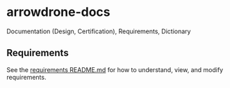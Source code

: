 # arrowdrone-docs

Documentation (Design, Certification), Requirements, Dictionary

## Requirements

See the [requirements README.md](reqs/README.md) for how to understand, view, and modify requirements.